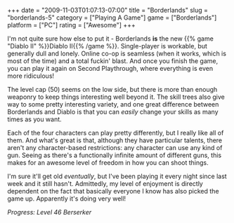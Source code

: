 +++
date = "2009-11-03T01:07:13-07:00"
title = "Borderlands"
slug = "borderlands-5"
category = ["Playing A Game"]
game = ["Borderlands"]
platform = ["PC"]
rating = ["Awesome"]
+++

I'm not quite sure how else to put it - Borderlands <b>is</b> the new {{% game "Diablo II" %}}Diablo II{{% /game %}}.  Single-player is workable, but generally dull and lonely.  Online co-op is seamless (when it works, which is most of the time) and a total fuckin' blast.  And once you finish the game, you can play it again on Second Playthrough, where everything is even more ridiculous!

The level cap (50) seems on the low side, but there is more than enough weaponry to keep things interesting well beyond it.  The skill trees also give way to some pretty interesting variety, and one great difference between Borderlands and Diablo is that you can <i>easily</i> change your skills as many times as you want.

Each of the four characters can play pretty differently, but I really like all of them.  And what's great is that, although they have particular talents, there aren't any character-based restrictions: any character can use any kind of gun.  Seeing as there's a functionally infinite amount of different guns, this makes for an awesome level of freedom in how you can shoot things.

I'm sure it'll get old <i>eventually</i>, but I've been playing it every night since last week and it still hasn't.  Admittedly, my level of enjoyment is directly dependent on the fact that basically everyone I know has also picked the game up.  Apparently it's doing very well!

<i>Progress: Level 46 Berserker</i>